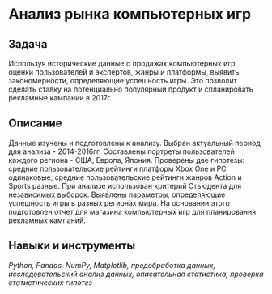 # Анализ рынка компьютерных игр

## Задача

Используя исторические данные о продажах компьютерных игр, оценки пользователей и экспертов, жанры и платформы, выявить закономерности, определяющие успешность игры. Это позволит сделать ставку на потенциально популярный продукт и спланировать рекламные кампании в 2017г.

## Описание

Данные изучены и подготовлены к анализу. Выбран актуальный период для анализа - 2014-2016гг. 
Составлены портреты пользователей каждого региона - США, Европа, Япония.
Проверены две гипотезы: средние пользовательские рейтинги платформ Xbox One и PC одинаковые; средние пользовательские рейтинги жанров Action и Sports разные. При анализе использован критерий Стьюдента для независимых выборок.
Выявлены параметры, определяющие успешность игры в разных регионах мира. На основании этого подготовлен отчет для магазина компьютерных игр для планирования рекламных кампаний.

## Навыки и инструменты

*Python, Pandas, NumPy, Matplotlib, предобработка данных, исследовательский анализ данных, описательная статистика, проверка статистических гипотез*
